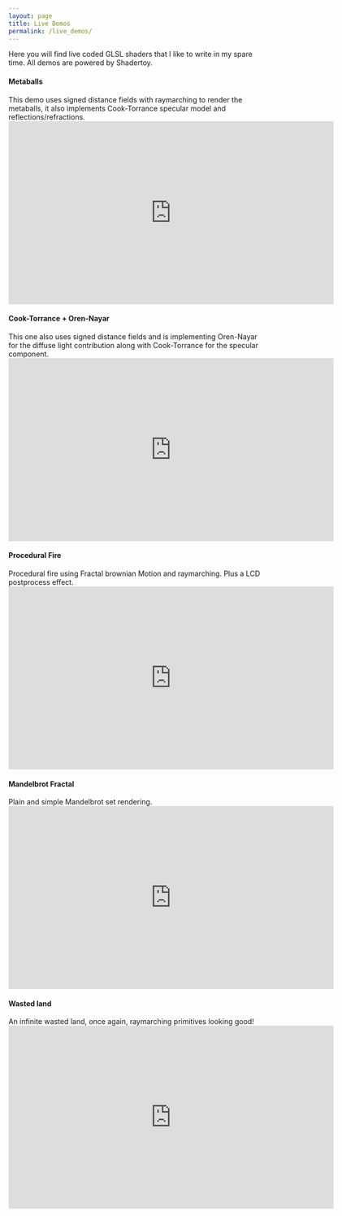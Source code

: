 ```yaml
---
layout: page
title: Live Demos
permalink: /live_demos/
---
```


Here you will find live coded GLSL shaders that I like to write in my spare time.
All demos are powered by Shadertoy.

<h4>Metaballs</h4>
This demo uses signed distance fields with raymarching to render the metaballs, it also implements Cook-Torrance specular model and reflections/refractions.
<iframe width="640" height="360" frameborder="0" src="https://www.shadertoy.com/embed/lsScz1?gui=true&t=10&paused=true&muted=false" allowfullscreen></iframe>

<h4>Cook-Torrance + Oren-Nayar</h4>
This one also uses signed distance fields and is implementing Oren-Nayar for the diffuse light contribution along with Cook-Torrance for the specular component.
<iframe width="640" height="360" frameborder="0" src="https://www.shadertoy.com/embed/MsSczh?gui=true&t=10&paused=true&muted=false" allowfullscreen></iframe>

<h4>Procedural Fire</h4>
Procedural fire using Fractal brownian Motion and raymarching. Plus a LCD postprocess effect.
<iframe width="640" height="360" frameborder="0" src="https://www.shadertoy.com/embed/XllyW8?gui=true&t=10&paused=true&muted=false" allowfullscreen></iframe>

<h4>Mandelbrot Fractal</h4>
Plain and simple Mandelbrot set rendering.
<iframe width="640" height="360" frameborder="0" src="https://www.shadertoy.com/embed/MsjyzG?gui=true&t=10&paused=true&muted=false" allowfullscreen></iframe>

<h4>Wasted land</h4>
An infinite wasted land, once again, raymarching primitives looking good!
<iframe width="640" height="360" frameborder="0" src="https://www.shadertoy.com/embed/MsSyDy?gui=true&t=10&paused=true&muted=false" allowfullscreen></iframe>